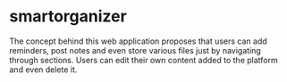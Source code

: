 # smartorganizer
The concept behind this web application proposes that users can add reminders, post notes and even store various files just by navigating through sections. Users can edit their own content added to the platform and even delete it.
